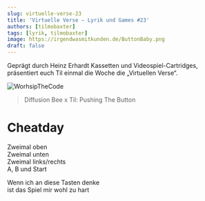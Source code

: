 ```yaml
---
slug: virtuelle-verse-23
title: 'Virtuelle Verse – Lyrik und Games #23'
authors: [tilmobaxter]
tags: [lyrik, tilmobaxter]
image: https://irgendwasmitkunden.de/ButtonBaby.png
draft: false
---
```


Geprägt durch Heinz Erhardt Kassetten und Videospiel-Cartridges, präsentiert euch Til einmal die Woche die „Virtuellen Verse“.
<!--truncate-->

![WorhsipTheCode](https://irgendwasmitkunden.de/ButtonBaby.png)
> Diffusion Bee x Til: Pushing The Button

# Cheatday

Zweimal oben    
Zweimal unten  
Zweimal links/rechts  
A, B und Start  

Wenn ich an diese Tasten denke  
ist das Spiel mir wohl zu hart  
  
